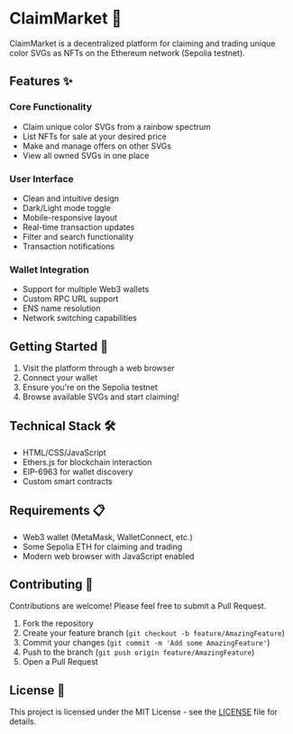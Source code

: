 # ClaimMarket 🌈

ClaimMarket is a decentralized platform for claiming and trading unique color SVGs as NFTs on the Ethereum network (Sepolia testnet).

## Features ✨

### Core Functionality
- Claim unique color SVGs from a rainbow spectrum
- List NFTs for sale at your desired price
- Make and manage offers on other SVGs
- View all owned SVGs in one place

### User Interface
- Clean and intuitive design
- Dark/Light mode toggle
- Mobile-responsive layout
- Real-time transaction updates
- Filter and search functionality
- Transaction notifications

### Wallet Integration
- Support for multiple Web3 wallets
- Custom RPC URL support
- ENS name resolution
- Network switching capabilities

## Getting Started 🚀

1. Visit the platform through a web browser
2. Connect your wallet
3. Ensure you're on the Sepolia testnet
4. Browse available SVGs and start claiming!

## Technical Stack 🛠

- HTML/CSS/JavaScript
- Ethers.js for blockchain interaction
- EIP-6963 for wallet discovery
- Custom smart contracts

## Requirements 📋

- Web3 wallet (MetaMask, WalletConnect, etc.)
- Some Sepolia ETH for claiming and trading
- Modern web browser with JavaScript enabled

## Contributing 🤝

Contributions are welcome! Please feel free to submit a Pull Request.

1. Fork the repository
2. Create your feature branch (`git checkout -b feature/AmazingFeature`)
3. Commit your changes (`git commit -m 'Add some AmazingFeature'`)
4. Push to the branch (`git push origin feature/AmazingFeature`)
5. Open a Pull Request

## License 📝

This project is licensed under the MIT License - see the [LICENSE](LICENSE) file for details.
